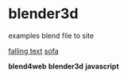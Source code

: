 # blender3d

examples blend file to site 

[falling text](https://alexeinemkov.github.io/blender3d/projects/fallingText_app/index.html)
[sofa](https://alexeinemkov.github.io/blender3d/projects/divan/divan.html)

**blend4web**
**blender3d**
**javascript**
